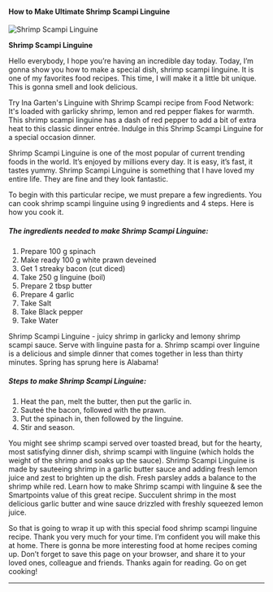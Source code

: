             

#### How to Make Ultimate Shrimp Scampi Linguine

![Shrimp Scampi Linguine](https://img-global.cpcdn.com/recipes/cdd66fa45bf62503/751x532cq70/shrimp-scampi-linguine-recipe-main-photo.jpg)

**Shrimp Scampi Linguine**

Hello everybody, I hope you’re having an incredible day today. Today, I’m gonna show you how to make a special dish, shrimp scampi linguine. It is one of my favorites food recipes. This time, I will make it a little bit unique. This is gonna smell and look delicious.

Try Ina Garten's Linguine with Shrimp Scampi recipe from Food Network: It's loaded with garlicky shrimp, lemon and red pepper flakes for warmth. This shrimp scampi linguine has a dash of red pepper to add a bit of extra heat to this classic dinner entrée. Indulge in this Shrimp Scampi Linguine for a special occasion dinner.

Shrimp Scampi Linguine is one of the most popular of current trending foods in the world. It’s enjoyed by millions every day. It is easy, it’s fast, it tastes yummy. Shrimp Scampi Linguine is something that I have loved my entire life. They are fine and they look fantastic.

To begin with this particular recipe, we must prepare a few ingredients. You can cook shrimp scampi linguine using 9 ingredients and 4 steps. Here is how you cook it.

##### The ingredients needed to make Shrimp Scampi Linguine:

1.  Prepare 100 g spinach
2.  Make ready 100 g white prawn deveined
3.  Get 1 streaky bacon (cut diced)
4.  Take 250 g linguine (boil)
5.  Prepare 2 tbsp butter
6.  Prepare 4 garlic
7.  Take Salt
8.  Take Black pepper
9.  Take Water

Shrimp Scampi Linguine - juicy shrimp in garlicky and lemony shrimp scampi sauce. Serve with linguine pasta for a. Shrimp scampi over linguine is a delicious and simple dinner that comes together in less than thirty minutes. Spring has sprung here is Alabama!

##### Steps to make Shrimp Scampi Linguine:

1.  Heat the pan, melt the butter, then put the garlic in.
2.  Sauteé the bacon, followed with the prawn.
3.  Put the spinach in, then followed by the linguine.
4.  Stir and season.

You might see shrimp scampi served over toasted bread, but for the hearty, most satisfying dinner dish, shrimp scampi with linguine (which holds the weight of the shrimp and soaks up the sauce). Shrimp Scampi Linguine is made by sauteeing shrimp in a garlic butter sauce and adding fresh lemon juice and zest to brighten up the dish. Fresh parsley adds a balance to the shrimp while red. Learn how to make Shrimp scampi with linguine & see the Smartpoints value of this great recipe. Succulent shrimp in the most delicious garlic butter and wine sauce drizzled with freshly squeezed lemon juice.

So that is going to wrap it up with this special food shrimp scampi linguine recipe. Thank you very much for your time. I’m confident you will make this at home. There is gonna be more interesting food at home recipes coming up. Don’t forget to save this page on your browser, and share it to your loved ones, colleague and friends. Thanks again for reading. Go on get cooking!

* * *